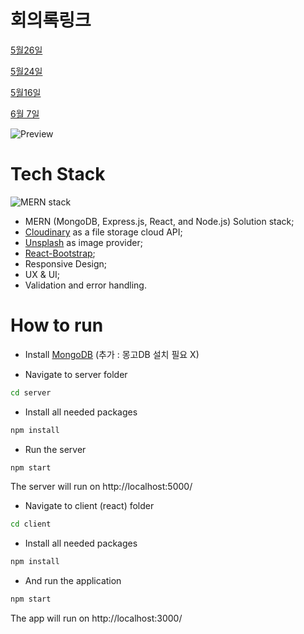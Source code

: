 # 회의록링크

[5월26일](https://difficult-wing-0b1.notion.site/2023-05-26-d8488e96ca7e4e59b0db9a97cc9fa9bb)  


[5월24일](https://difficult-wing-0b1.notion.site/2023-05-24-7dd0bb8416cd49d6ac6cbeb65aaeb64b)  

[5월16일](https://difficult-wing-0b1.notion.site/2023-05-16-eb0a51bc8326424e9d169b1948120140)  

[6월 7일](https://difficult-wing-0b1.notion.site/2023-06-07-59f4a2cede2246b9b5950d9c60b7fe44?pvs=4)
<!-- 하이  -->

![Preview](https://res.cloudinary.com/silenceiv/image/upload/v1617894482/all-for-you-mockup_dafr6c.jpg)

# Tech Stack

![MERN stack](https://res.cloudinary.com/silenceiv/image/upload/c_fill,h_205,w_512/v1617484581/mern_sakbwj.png)

- MERN (MongoDB, Express.js, React, and Node.js) Solution stack;
- [Cloudinary](https://cloudinary.com/) as a file storage cloud API;
- [Unsplash](https://unsplash.com/) as image provider;
- [React-Bootstrap](https://react-bootstrap.github.io/);
- Responsive Design;
- UX & UI;
- Validation and error handling.

# How to run 

- Install [MongoDB](https://www.mongodb.com/try/download) (추가 : 몽고DB 설치 필요 X)

- Navigate to server folder
```bash
cd server
```
- Install all needed packages
```bash
npm install
```
- Run the server
```bash
npm start
```
The server will run on http://localhost:5000/

- Navigate to client (react) folder
```bash
cd client
```
- Install all needed packages
```bash
npm install
```
- And run the application
```bash
npm start
```
The app will run on http://localhost:3000/

